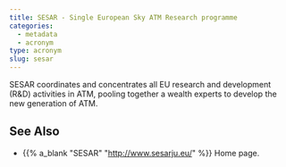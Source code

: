 ```yaml
---
title: SESAR - Single European Sky ATM Research programme
categories:
  - metadata
  - acronym
type: acronym
slug: sesar
---
```


SESAR coordinates and concentrates all EU research and development (R&D)
activities in ATM, pooling together a wealth experts to develop the
new generation of ATM.

## See Also

* {{% a_blank "SESAR" "http://www.sesarju.eu/" %}} Home page.
